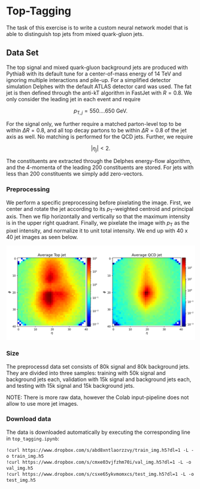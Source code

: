 # Top-Tagging

The task of this exercise is to write a custom neural network model that is able to distinguish top jets from
mixed quark-gluon jets.

## Data Set

The top signal and mixed quark-gluon background jets are produced with Pythia8 with its default tune for a center-of-mass energy of 14 TeV and ignoring multiple interactions and pile-up. For a simplified detector simulation Delphes with the default ATLAS detector card was used. The fat jet is then defined through the anti-kT algorithm in FastJet with $R = 0.8$. We only consider the leading jet in each event and require

$$
p_{\mathrm{T},j} = 550 .... 650\text{ GeV}.
$$

For the signal only, we further require a matched parton-level top to be within $\Delta R = 0.8$, 
and all top decay partons to be within $\Delta R = 0.8$ of the jet axis as well. No matching is performed for the QCD jets. Further, we require

$$
|\eta_j|<2.
$$

The constituents are extracted through the Delphes energy-flow algorithm, and the 4-momenta of the leading 200 constituents are stored. For jets with less than 200 constituents we simply add zero-vectors.

### Preprocessing

We perform a specific preprocessing before pixelating the image. First, we center and rotate the jet according to its $p_\mathrm{T}$-weighted centroid and principal axis. Then we flip horizontally and vertically so that the maximum intensity is in the upper right quadrant. Finally, we pixelate the image with $p_\mathrm{T}$ as the pixel intensity, and normalize it to unit total intensity. We end up with 40 x 40 jet images as seen below.

![Jet Images](jet_image.png)

### Size

The preprocessd data set consists of 80k signal and 80k background jets. They are divided into three samples: training with 50k signal and background jets each, validation with 15k signal and background jets each, and testing with 15k signal and 15k background jets.

NOTE: There is more raw data, however the Colab input-pipeline does not allow to use more jet images.

### Download data

The data is downloaded automatically by executing the corresponding line in `top_tagging.ipynb`:

```Jupyter Notebook
!curl https://www.dropbox.com/s/abd8xntlaorzzvy/train_img.h5?dl=1 -L -o train_img.h5
!curl https://www.dropbox.com/s/cmxe03vjfzhm70i/val_img.h5?dl=1 -L -o val_img.h5
!curl https://www.dropbox.com/s/csxe65ykvmomxcs/test_img.h5?dl=1 -L -o test_img.h5
```

